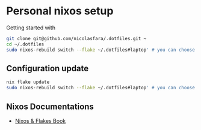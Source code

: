 # Personal nixos setup

Getting started with

```bash
git clone git@github.com/nicolasfara/.dotfiles.git ~
cd ~/.dotfiles
sudo nixos-rebuild switch --flake ~/.dotfiles#laptop' # you can choose between {home|laptop|work}
```

## Configuration update

```bash
nix flake update
sudo nixos-rebuild switch --flake ~/.dotfiles#laptop' # you can choose between {home|laptop|work}
```

## Nixos Documentations

- [Nixos & Flakes Book](https://nixos-and-flakes.thiscute.world/)
